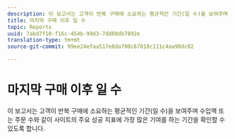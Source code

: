 ```yaml
---
description: 이 보고서는 고객이 반복 구매에 소요하는 평균적인 기간(일 수)을 보여주며 수입액 또는 주문 수와 같이 사이트의 주요 성공 지표에 가장 많은 기여를 하는 기간을 확인할 수 있도록 합니다.
title: 마지막 구매 이후 일 수
topic: Reports
uuid: 7abd7f10-f16c-454b-99d3-7dd08db7892e
translation-type: tm+mt
source-git-commit: 99ee24efaa517e8da700c67818c111c4aa90dc02

---
```



# 마지막 구매 이후 일 수

이 보고서는 고객이 반복 구매에 소요하는 평균적인 기간(일 수)을 보여주며 수입액 또는 주문 수와 같이 사이트의 주요 성공 지표에 가장 많은 기여를 하는 기간을 확인할 수 있도록 합니다.

